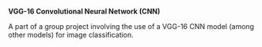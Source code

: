 **VGG-16 Convolutional Neural Network (CNN)**

A part of a group project involving the use of a VGG-16 CNN model (among other models) for image classification.

